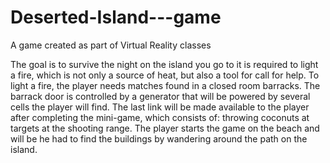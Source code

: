 # Deserted-Island---game

A game created as part of Virtual Reality classes

The goal is to survive the night on the island you go to it is required to light a fire, which is not only a source of heat, but also a tool for call for help. 
To light a fire, the player needs matches found in a closed room barracks. The barrack door is controlled by a generator that will be powered by several cells
the player will find. The last link will be made available to the player after completing the mini-game, which consists of:
throwing coconuts at targets at the shooting range. The player starts the game on the beach and will be
he had to find the buildings by wandering around the path on the island.
